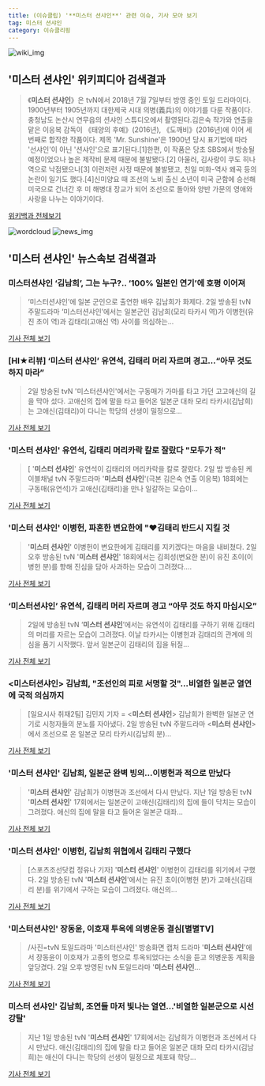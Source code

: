 ```yaml
---
title: (이슈클립) '**미스터 션샤인**' 관련 이슈, 기사 모아 보기
tag: 미스터 션샤인
category: 이슈클리핑
---
```

![wiki_img](https://user-images.githubusercontent.com/42597476/44503234-41136a80-a6d0-11e8-9071-6fc6418eafe4.png)
## **'**미스터 션샤인**'** 위키피디아 검색결과
>《**미스터 션샤인**》은 tvN에서 2018년 7월 7일부터 방영 중인 토일 드라마이다. 1900년부터 1905년까지 대한제국 시대 의병(義兵)의 이야기를 다룬 작품이다. 충청남도 논산시 연무읍의 션샤인 스튜디오에서 촬영된다.김은숙 작가와 연출을 맡은 이응복 감독이 《태양의 후예》(2016년), 《도깨비》(2016년)에 이어 세 번째로 합작한 작품이다. 제목 'Mr. Sunshine'은 1900년 당시 표기법에 따라 '선샤인'이 아닌 '션샤인'으로 표기된다.[1]한편, 이 작품은 당초 SBS에서 방송될 예정이었으나 높은 제작비 문제 때문에 불발됐다.[2] 아울러, 김사랑이 쿠도 히나 역으로 낙점됐으나[3] 이런저런 사정 때문에 불발됐고, 친일 미화-역사 왜곡 등의 논란이 일기도 했다.[4]신미양요 때 조선의 노비 출신 소년이 미국 군함에 승선해 미국으로 건너간 후 미 해병대 장교가 되어 조선으로 돌아와 양반 가문의 영애와 사랑을 나누는 이야기이다.

<a href="https://ko.wikipedia.org/wiki/미스터 션샤인" target="_blank">위키백과 전체보기</a>

![wordcloud](https://s3.ap-northeast-2.amazonaws.com/lyrics101-wordcloud/2018-09-03-1535912835.png)
![news_img](https://user-images.githubusercontent.com/42597476/44507050-1206f400-a6e4-11e8-8d98-7ffbfebb353f.png)
## **'**미스터 션샤인**'** 뉴스속보 검색결과
### 미스터션샤인 ‘김남희’, 그는 누구?.. ‘100% 일본인 연기’에 호평 이어져

>‘미스터션샤인’에 일본 군인으로 출연한 배우 김남희가 화제다. 2일 방송된 tvN 주말드라마 ‘미스터션샤인’에서는 일본군인 김남희(모리 타카시 역)가 이병헌(유진 초이 역)과 김태리(고애신 역) 사이를 의심하는...

<a href="http://www.kookje.co.kr/news2011/asp/newsbody.asp?code=0500&key=20180903.99099000553" target="_blank">기사 전체 보기</a>

### [HI★리뷰] ‘**미스터 션샤인**’ 유연석, 김태리 머리 자르며 경고…“아무 것도 하지 마라”

>2일 방송된 tvN '미스터션샤인'에서는 구동매가 가마를 타고 가던 고고애신의 길을 막아 섰다. 고애신의 집에 말을 타고 들어온 일본군 대좌 모리 타카시(김남희)는 고애신(김태리)이 다니는 학당의 선생이 밀정으로...

<a href="http://star.hankookilbo.com/News/Read/8ec99cb55baa48b7b89736656ea01018" target="_blank">기사 전체 보기</a>

### '**미스터 션샤인**' 유연석, 김태리 머리카락 칼로 잘랐다 "모두가 적"

>[ '**미스터 션샤인**' 유연석이 김태리의 머리카락을 칼로 잘랐다. 2일 밤 방송된 케이블채널 tvN 주말드라마 '**미스터 션샤인**'(극본 김은숙 연출 이응복) 18회에는 구동매(유연석)가 고애신(김태리)을 만나 일갈하는 모습이...

<a href="http://www.mydaily.co.kr/new_yk/html/read.php?newsid=201809022345521469&ext=na" target="_blank">기사 전체 보기</a>

### '**미스터 션샤인**' 이병헌, 파혼한 변요한에 "♥김태리 반드시 지킬 것

>'**미스터 션샤인**' 이병헌이 변요한에게 김태리를 지키겠다는 마음을 내비쳤다. 2일 오후 방송된 tvN '**미스터 션샤인**' 18회에서는 김희성(변요한 분)이 유진 초이(이병헌 분)를 향해 진심을 담아 사과하는 모습이 그려졌다....

<a href="http://www.osen.co.kr/article/G1110980823" target="_blank">기사 전체 보기</a>

### ‘미스터션샤인’ 유연석, 김태리 머리 자르며 경고 “아무 것도 하지 마십시오”

>2일에 방송된 tvN ‘**미스터 션샤인**’에서는 유연석이 김태리를 구하기 위해 김태리의 머리를 자르는 모습이 그려졌다. 이날 타카시는 이병헌과 김태리의 관계에 의심을 품기 시작했다. 앞서 일본군이 김태리의 집을 뒤질...

<a href="http://news.mtn.co.kr/newscenter/news_viewer.mtn?gidx=2018090223565782531" target="_blank">기사 전체 보기</a>

### <미스터션샤인> 김남희, "조선인의 피로 서명할 것"…비열한 일본군 열연에 국적 의심까지

>[일요시사 취재2팀]  김민지 기자 = <**미스터 션샤인**> 김남희가 완벽한 일본군 연기로 시청자들의 분노를 자아냈다. 2일 방송된 tvN 주말드라마 <**미스터 션샤인**>에서 조선으로 온 일본군 모리 타카시(김남희 분)...

<a href="http://www.ilyosisa.co.kr/news/articleView.html?idxno=151462" target="_blank">기사 전체 보기</a>

### '**미스터 션샤인**' 김남희, 일본군 완벽 빙의...이병헌과 적으로 만났다

>'**미스터 션샤인**' 김남희가 이병헌과 조선에서 다시 만났다. 지난 1일 방송된 tvN '**미스터 션샤인**' 17회에서는 일본군이 고애신(김태리)의 집에 들이 닥치는 모습이 그려졌다. 애신의 집에 말을 타고 들어온 일본군 대좌...

<a href="http://enews24.tving.com/news/article.asp?nsID=1300030" target="_blank">기사 전체 보기</a>

### '**미스터 션샤인**' 이병헌, 김남희 위협에서 김태리 구했다

>[스포츠조선닷컴 정유나 기자] '**미스터 션샤인**' 이병헌이 김태리를 위기에서 구했다. 2일 방송된 tvN '**미스터 션샤인**'에서는 유진 초이(이병헌 분)가 고애신(김태리 분)를 위기에서 구하는 모습이 그려졌다. 애신의...

<a href="http://sports.chosun.com/news/ntype.htm?id=201809030100014850001023&servicedate=20180902" target="_blank">기사 전체 보기</a>

### '미스터션샤인' 장동윤, 이호재 투옥에 의병운동 결심[별별TV]

>/사진=tvN 토일드라마 '미스터션샤인' 방송화면 캡처 드라마 '**미스터 션샤인**'에서 장동윤이 이호재가 고종의 명으로 투옥되었다는 소식을 듣고 의병운동 계획을 앞당겼다. 2일 오후 방영된 tvN 토일드라마 '**미스터 션샤인**...

<a href="http://star.mt.co.kr/stview.php?no=2018090221424559465" target="_blank">기사 전체 보기</a>

### **미스터 션샤인**' 김남희, 조연들 마저 빛나는 열연…'비열한 일본군으로 시선강탈'

>지난 1일 방송된 tvN '**미스터 션샤인**' 17회에서는 김남희가 이병헌과 조선에서 다시 만났다. 애신(김태리)의 집에 말을 타고 들어온 일본군 대좌 모리 타카시(김남희)는 애신이 다니는 학당의 선생이 밀정으로 체포돼 학당...

<a href="http://www.topstarnews.net/news/articleView.html?idxno=475419" target="_blank">기사 전체 보기</a>


